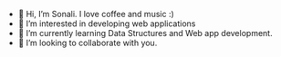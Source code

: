 - 👋 Hi, I’m Sonali. I love coffee and music :)
- 👀 I’m interested in developing web applications
- 🌱 I’m currently learning Data Structures and Web app development.
- 💞️ I’m looking to collaborate with you.


<!---
sonali8065/sonali8065 is a ✨ special ✨ repository because its `README.md` (this file) appears on your GitHub profile.
You can click the Preview link to take a look at your changes.
--->
